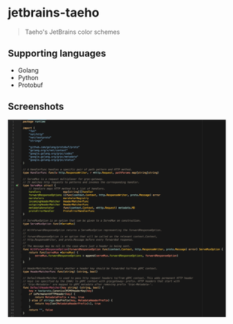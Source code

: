 # jetbrains-taeho

> Taeho's JetBrains color schemes

## Supporting languages

* Golang
* Python
* Protobuf

## Screenshots

![](https://github.com/xissy/jetbrains-taeho/blob/master/screenshot.png)
